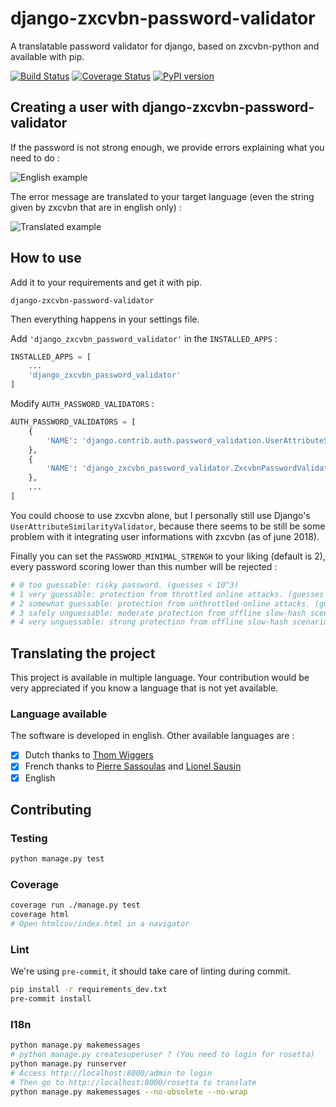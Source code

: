 # django-zxcvbn-password-validator

A translatable password validator for django, based on zxcvbn-python and available with pip.

[![Build Status](https://travis-ci.org/Pierre-Sassoulas/django-zxcvbn-password-validator.svg?branch=master)](https://travis-ci.org/Pierre-Sassoulas/django-zxcvbn-password-validator)
[![Coverage Status](https://coveralls.io/repos/github/Pierre-Sassoulas/django-zxcvbn-password-validator/badge.svg?branch=master)](https://coveralls.io/github/Pierre-Sassoulas/django-zxcvbn-password-validator?branch=master)
[![PyPI version](https://badge.fury.io/py/django-zxcvbn-password-validator.svg)](https://badge.fury.io/py/django-zxcvbn-password-validator)

## Creating a user with django-zxcvbn-password-validator

If the password is not strong enough, we provide errors explaining what you need to do :

![English example](doc/english_example.png "English example")

The error message are translated to your target language (even the string given by zxcvbn that are in english only) :

![Translated example](doc/french_example.png "Translated example")

## How to use

Add it to your requirements and get it with pip.

````
django-zxcvbn-password-validator
````

Then everything happens in your settings file.

Add `'django_zxcvbn_password_validator'` in the `INSTALLED_APPS` :

````python
INSTALLED_APPS = [
	...
	'django_zxcvbn_password_validator'
]
````

Modify `AUTH_PASSWORD_VALIDATORS` :

````python
AUTH_PASSWORD_VALIDATORS = [
	{
		'NAME': 'django.contrib.auth.password_validation.UserAttributeSimilarityValidator',
	},
	{
		'NAME': 'django_zxcvbn_password_validator.ZxcvbnPasswordValidator',
	},
	...
]
````

You could choose to use zxcvbn alone, but I personally still use Django's `UserAttributeSimilarityValidator`,
because there seems to be still be some problem with it integrating user informations with zxcvbn (as of june 2018).

Finally you can set the `PASSWORD_MINIMAL_STRENGH` to your liking (default is 2),
every password scoring lower than this number will be rejected :

````python
# 0 too guessable: risky password. (guesses < 10^3)
# 1 very guessable: protection from throttled online attacks. (guesses < 10^6)
# 2 somewhat guessable: protection from unthrottled online attacks. (guesses < 10^8)
# 3 safely unguessable: moderate protection from offline slow-hash scenario. (guesses < 10^10)
# 4 very unguessable: strong protection from offline slow-hash scenario. (guesses >= 10^10)
````
## Translating the project

This project is available in multiple language.
Your contribution would be very appreciated if you
know a language that is not yet available.

### Language available

The software is developed in english. Other available languages are :

* [x] Dutch thanks to [Thom Wiggers](https://github.com/thomwiggers/)
* [x] French thanks to [Pierre Sassoulas](https://github.com/Pierre-Sassoulas/) and [Lionel Sausin](https://github.com/ls-initiatives)
* [x] English

## Contributing

### Testing

````bash
python manage.py test
````

### Coverage

````bash
coverage run ./manage.py test
coverage html
# Open htmlcov/index.html in a navigator
````

### Lint

We're using `pre-commit`, it should take care of linting during commit.

~~~~bash
pip install -r requirements_dev.txt
pre-commit install
~~~~

### I18n

````bash
python manage.py makemessages
# python manage.py createsuperuser ? (You need to login for rosetta)
python manage.py runserver
# Access http://localhost:8000/admin to login
# Then go to http://localhost:8000/rosetta to translate
python manage.py makemessages --no-obsolete --no-wrap
````
